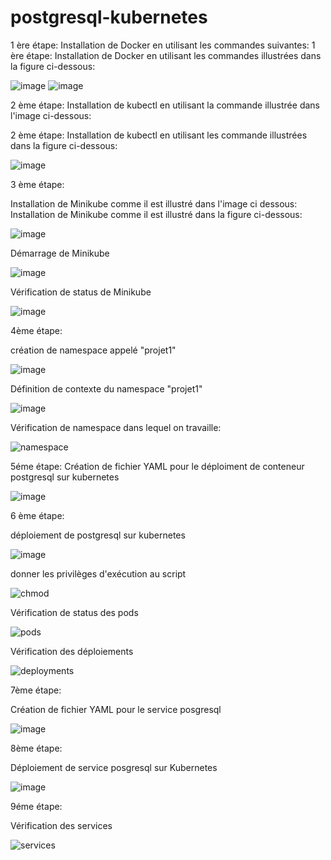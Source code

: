 # postgresql-kubernetes

1 ère étape: Installation de Docker en utilisant les commandes suivantes:
1 ère étape: Installation de Docker en utilisant les commandes illustrées dans la figure ci-dessous:

![image](https://github.com/Islem99/postgres-kubernetes/assets/84632827/425848e1-b62a-4adf-ad25-298199b1e92e)
![image](https://github.com/Islem99/postgres-kubernetes/assets/84632827/1f0e2032-4891-4b39-a658-d539cfdf380a)


2 ème étape: Installation de kubectl en utilisant la commande illustrée dans l'image ci-dessous:

2 ème étape: Installation de kubectl en utilisant les commande illustrées dans la figure ci-dessous:

![image](https://github.com/Islem99/postgres-kubernetes/assets/84632827/f23dc72a-a992-4075-aa33-28f239517674)



3 ème étape: 

Installation de Minikube comme il est illustré dans l'image ci dessous:
Installation de Minikube comme il est illustré dans la figure ci-dessous:

![image](https://github.com/Islem99/postgres-kubernetes/assets/84632827/35374296-96b4-42c7-8a4a-78a11c018a6b)

Démarrage de Minikube

![image](https://github.com/Islem99/postgres-kubernetes/assets/84632827/915e9eef-3642-45b4-8bcf-15fa9796a209)

Vérification de status de Minikube

![image](https://github.com/Islem99/postgres-kubernetes/assets/84632827/cc25990e-f1c6-41d3-8cf2-0e8d7ae990e3)

4ème étape: 

création de namespace appelé "projet1"

![image](https://github.com/Islem99/postgres-kubernetes/assets/84632827/d25afa49-a053-4b9c-9e44-bf845c4b5c27)

Définition de contexte du namespace "projet1"

![image](https://github.com/Islem99/postgres-kubernetes/assets/84632827/acd0fd14-d372-4ed0-b8c1-b42ae19e63d8)

Vérification de namespace dans lequel on travaille:

![namespace](https://github.com/Islem99/postgres-kubernetes/assets/84632827/53194646-7c99-47ee-93b6-03d9a979c06c)


5éme étape:  Création de fichier YAML pour le déploiment de conteneur postgresql sur kubernetes

![image](https://github.com/Islem99/postgres-kubernetes/assets/84632827/77c8ae11-2d86-4e9e-9697-865d422270f9)



6 ème étape: 

déploiement de postgresql sur kubernetes

![image](https://github.com/Islem99/postgres-kubernetes/assets/84632827/21a805b1-78f1-4258-86ed-e7e5ec3c384d)

donner les privilèges d'exécution au script

![chmod](https://github.com/Islem99/postgres-kubernetes/assets/84632827/32e1db5f-ebde-417c-b849-72a54729ea4a)

Vérification de status des pods

![pods](https://github.com/Islem99/postgres-kubernetes/assets/84632827/256671da-6846-4e27-91cd-978dfa7ef864)

Vérification des déploiements

![deployments](https://github.com/Islem99/postgres-kubernetes/assets/84632827/7f57328b-be8e-43d8-878c-c9f430a340f2)

7ème étape:

Création de fichier YAML pour le service posgresql

![image](https://github.com/Islem99/postgres-kubernetes/assets/84632827/e5c774d0-efcd-4565-b7c2-4eebb2d75cb2)

8ème étape:

Déploiement de service posgresql sur Kubernetes 

![image](https://github.com/Islem99/postgres-kubernetes/assets/84632827/2427c3a9-3842-49f9-bdb0-0ed3c8c81058)

9éme étape:

Vérification des services

![services](https://github.com/Islem99/postgres-kubernetes/assets/84632827/e3cdb45b-92f2-417b-9038-113f67fa4209)

